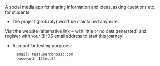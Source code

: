 A social media app for sharing information and ideas, asking questions etc. for students.

* The project (probably) won't be maintained anymore.

Visit <a href="https://bhossc.herokuapp.com/" target="_blank">the website</a> <a href="https://web-production-2edd.up.railway.app/" target="_blank">(alternative link ~ with little or no data generated)</a> and register with your BHOS email address to start this journey!

* Account for testing purposes:
          
        email: testuser@bhossc.com     
        password: 12test34
